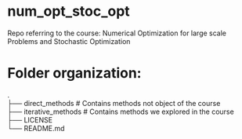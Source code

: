# num_opt_stoc_opt
Repo referring to the course: Numerical Optimization for large scale Problems and Stochastic Optimization

# Folder organization:
.<br>
├── direct_methods        # Contains methods not object of the course<br>
├── iterative_methods     # Contains methods we explored in the course<br>
├── LICENSE<br>
└── README.md<br>
